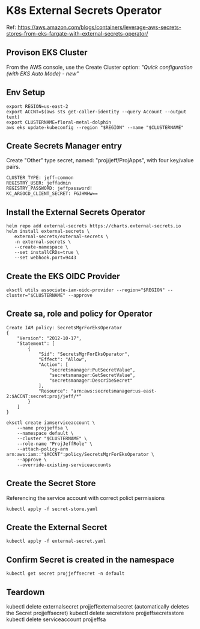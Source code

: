 # K8s External Secrets Operator

Ref: https://aws.amazon.com/blogs/containers/leverage-aws-secrets-stores-from-eks-fargate-with-external-secrets-operator/

## Provison EKS Cluster
From the AWS console, use the Create Cluster option: *"Quick configuration (with EKS Auto Mode) - new"*

## Env Setup
```
export REGION=us-east-2
export ACCNT=$(aws sts get-caller-identity --query Account --output text)
export CLUSTERNAME=floral-metal-dolphin
aws eks update-kubeconfig --region "$REGION" --name "$CLUSTERNAME"
```

## Create Secrets Manager entry
Create "Other" type secret, named: "proj/jeff/ProjApps", with four key/value pairs.
```
CLUSTER_TYPE: jeff-common
REGISTRY_USER: jeffadmin
REGISTRY_PASSWORD: jeffpassword!
KC_ARGOCD_CLIENT_SECRET: FGJHWHw==
```

## Install the External Secrets Operator
```
helm repo add external-secrets https://charts.external-secrets.io
helm install external-secrets \
   external-secrets/external-secrets \
   -n external-secrets \
   --create-namespace \
   --set installCRDs=true \
   --set webhook.port=9443 
```

## Create the EKS OIDC Provider
```
eksctl utils associate-iam-oidc-provider --region="$REGION" --cluster="$CLUSTERNAME" --approve
```

## Create sa, role and policy for Operator
```
Create IAM policy: SecretsMgrForEksOperator
{
    "Version": "2012-10-17",
    "Statement": [
        {
            "Sid": "SecretsMgrForEksOperator",
            "Effect": "Allow",
            "Action": [
                "secretsmanager:PutSecretValue",
                "secretsmanager:GetSecretValue",
                "secretsmanager:DescribeSecret"
            ],
            "Resource": "arn:aws:secretsmanager:us-east-2:$ACCNT:secret:proj/jeff/*"
        }
    ]
}

eksctl create iamserviceaccount \
    --name projjeffsa \
    --namespace default \
    --cluster "$CLUSTERNAME" \
    --role-name "ProjJeffRole" \
    --attach-policy-arn arn:aws:iam::"$ACCNT":policy/SecretsMgrForEksOperator \
    --approve \
    --override-existing-serviceaccounts
```

## Create the Secret Store
Referencing the service account with correct polict permissions
```
kubectl apply -f secret-store.yaml
```

## Create the External Secret
```
kubectl apply -f external-secret.yaml
```

## Confirm Secret is created in the namespace
```
kubectl get secret projjeffsecret -n default
```

## Teardown
kubectl delete externalsecret projjeffexternalsecret (automatically deletes the Secret projjeffsecret)
kubectl delete secretstore projjeffsecretsstore
kubectl delete serviceaccount projjeffsa
